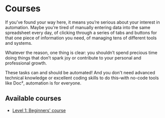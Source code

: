 # Courses

If you’ve found your way here, it means you’re serious about your interest in automation. Maybe you're tired of manually entering data into the same spreadsheet every day, of clicking through a series of tabs and buttons for that one piece of information you need, of managing tens of different tools and systems.

Whatever the reason, one thing is clear: you shouldn’t spend precious time doing things that don’t spark joy or contribute to your personal and professional growth.

These tasks can and should be automated! And you don't need advanced technical knowledge or excellent coding skills to do this–with no-code tools like Doc², automation is for everyone.

## Available courses

- [Level 1: Beginners' course](/courses/level-one/)
